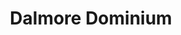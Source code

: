 ---
layout: recipe
title: Dalmore Dominium
category: Scotch - Highlands
aged: NAS
abv: 40
distillery: Dalmore
distillery-location: Alness, UK
nose: Spicy, vinous and honeyed with incense notes.
palate: Exotic spice, sweet chilli, dried fruit and mixed peels.
finish: Fruit salad, caramel and a little black pepper.
tag:
    - highland
    - scotch
    - whisky
---